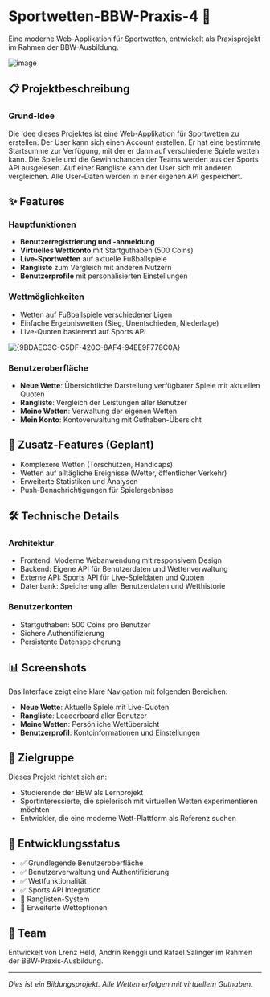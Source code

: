 # Sportwetten-BBW-Praxis-4 🎯

Eine moderne Web-Applikation für Sportwetten, entwickelt als Praxisprojekt im Rahmen der BBW-Ausbildung.

![image](https://github.com/user-attachments/assets/c35d904c-a6a2-4952-92fc-222bad10e6e2)

## 📋 Projektbeschreibung

### Grund-Idee
Die Idee dieses Projektes ist eine Web-Applikation für Sportwetten zu erstellen. Der User kann sich einen Account erstellen. Er hat eine bestimmte Startsumme zur Verfügung, mit der er dann auf verschiedene Spiele wetten kann. Die Spiele und die Gewinnchancen der Teams werden aus der Sports API ausgelesen. Auf einer Rangliste kann der User sich mit anderen vergleichen. Alle User-Daten werden in einer eigenen API gespeichert.

## ✨ Features

### Hauptfunktionen
- **Benutzerregistrierung und -anmeldung**
- **Virtuelles Wettkonto** mit Startguthaben (500 Coins)
- **Live-Sportwetten** auf aktuelle Fußballspiele
- **Rangliste** zum Vergleich mit anderen Nutzern
- **Benutzerprofile** mit personalisierten Einstellungen

### Wettmöglichkeiten
- Wetten auf Fußballspiele verschiedener Ligen
- Einfache Ergebniswetten (Sieg, Unentschieden, Niederlage)
- Live-Quoten basierend auf Sports API

![{9BDAEC3C-C5DF-420C-8AF4-94EE9F778C0A}](https://github.com/user-attachments/assets/c285a9f9-7467-4577-bb7c-f6b68ad94fd3)

### Benutzeroberfläche
- **Neue Wette**: Übersichtliche Darstellung verfügbarer Spiele mit aktuellen Quoten
- **Rangliste**: Vergleich der Leistungen aller Benutzer
- **Meine Wetten**: Verwaltung der eigenen Wetten
- **Mein Konto**: Kontoverwaltung mit Guthaben-Übersicht

## 🚀 Zusatz-Features (Geplant)
- Komplexere Wetten (Torschützen, Handicaps)
- Wetten auf alltägliche Ereignisse (Wetter, öffentlicher Verkehr)
- Erweiterte Statistiken und Analysen
- Push-Benachrichtigungen für Spielergebnisse

## 🛠️ Technische Details

### Architektur
- Frontend: Moderne Webanwendung mit responsivem Design
- Backend: Eigene API für Benutzerdaten und Wettenverwaltung
- Externe API: Sports API für Live-Spieldaten und Quoten
- Datenbank: Speicherung aller Benutzerdaten und Wetthistorie

### Benutzerkonten
- Startguthaben: 500 Coins pro Benutzer
- Sichere Authentifizierung
- Persistente Datenspeicherung

## 📊 Screenshots

Das Interface zeigt eine klare Navigation mit folgenden Bereichen:
- **Neue Wette**: Aktuelle Spiele mit Live-Quoten
- **Rangliste**: Leaderboard aller Benutzer
- **Meine Wetten**: Persönliche Wettübersicht
- **Benutzerprofil**: Kontoinformationen und Einstellungen

## 🎯 Zielgruppe
Dieses Projekt richtet sich an:
- Studierende der BBW als Lernprojekt
- Sportinteressierte, die spielerisch mit virtuellen Wetten experimentieren möchten
- Entwickler, die eine moderne Wett-Plattform als Referenz suchen

## 📝 Entwicklungsstatus
- ✅ Grundlegende Benutzeroberfläche
- ✅ Benutzerverwaltung und Authentifizierung
- ✅ Wettfunktionalität
- ✅ Sports API Integration
- 🔄 Ranglisten-System
- 🔄 Erweiterte Wettoptionen

## 👥 Team
Entwickelt von Lrenz Held, Andrin Renggli und Rafael Salinger im Rahmen der BBW-Praxis-Ausbildung.

---
*Dies ist ein Bildungsprojekt. Alle Wetten erfolgen mit virtuellem Guthaben.*

